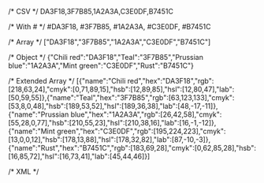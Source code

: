
/* CSV */
DA3F18,3F7B85,1A2A3A,C3E0DF,B7451C

/* With # */
#DA3F18, #3F7B85, #1A2A3A, #C3E0DF, #B7451C

/* Array */
["DA3F18","3F7B85","1A2A3A","C3E0DF","B7451C"]

/* Object */
{"Chili red":"DA3F18","Teal":"3F7B85","Prussian blue":"1A2A3A","Mint green":"C3E0DF","Rust":"B7451C"}

/* Extended Array */
[{"name":"Chili red","hex":"DA3F18","rgb":[218,63,24],"cmyk":[0,71,89,15],"hsb":[12,89,85],"hsl":[12,80,47],"lab":[50,59,55]},{"name":"Teal","hex":"3F7B85","rgb":[63,123,133],"cmyk":[53,8,0,48],"hsb":[189,53,52],"hsl":[189,36,38],"lab":[48,-17,-11]},{"name":"Prussian blue","hex":"1A2A3A","rgb":[26,42,58],"cmyk":[55,28,0,77],"hsb":[210,55,23],"hsl":[210,38,16],"lab":[16,-1,-12]},{"name":"Mint green","hex":"C3E0DF","rgb":[195,224,223],"cmyk":[13,0,0,12],"hsb":[178,13,88],"hsl":[178,32,82],"lab":[87,-10,-3]},{"name":"Rust","hex":"B7451C","rgb":[183,69,28],"cmyk":[0,62,85,28],"hsb":[16,85,72],"hsl":[16,73,41],"lab":[45,44,46]}]

/* XML */
<palette>
  <color name="Chili red" hex="DA3F18" r="218" g="63" b="24" />
  <color name="Teal" hex="3F7B85" r="63" g="123" b="133" />
  <color name="Prussian blue" hex="1A2A3A" r="26" g="42" b="58" />
  <color name="Mint green" hex="C3E0DF" r="195" g="224" b="223" />
  <color name="Rust" hex="B7451C" r="183" g="69" b="28" />
</palette>
